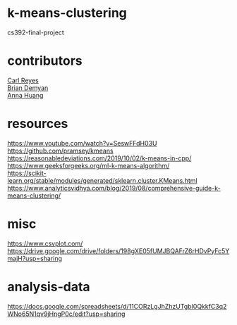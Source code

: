 # k-means-clustering
cs392-final-project

# contributors
[Carl Reyes](https://github.com/reyesc02)\
[Brian Demyan](https://github.com/elon-shmusk)\
[Anna Huang](https://github.com/anna-huang17)

# resources
https://www.youtube.com/watch?v=SeswFFdH03U \
https://github.com/pramsey/kmeans \
https://reasonabledeviations.com/2019/10/02/k-means-in-cpp/ \
https://www.geeksforgeeks.org/ml-k-means-algorithm/ \
https://scikit-learn.org/stable/modules/generated/sklearn.cluster.KMeans.html \
https://www.analyticsvidhya.com/blog/2019/08/comprehensive-guide-k-means-clustering/

# misc
https://www.csvplot.com/ \
https://drive.google.com/drive/folders/198gXE05fUMJBQAFrZ6rHDvPyFc5YmajH?usp=sharing

# analysis-data
https://docs.google.com/spreadsheets/d/11CORzLgJhZhzUTgbI0QkkfC3q2WNo65N1qv9jHngP0c/edit?usp=sharing